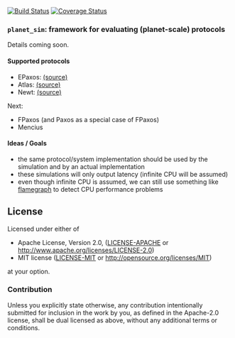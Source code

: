 [![Build Status](https://travis-ci.org/vitorenesduarte/planet_sim.svg?branch=master)](https://travis-ci.org/vitorenesduarte/planet_sim)
[![Coverage Status](https://coveralls.io/repos/github/vitorenesduarte/planet_sim/badge.svg)](https://coveralls.io/github/vitorenesduarte/planet_sim)

### `planet_sim`: framework for evaluating (planet-scale) protocols

Details coming soon.

#### Supported protocols
- EPaxos: [(source)](https://github.com/vitorenesduarte/planet_sim/tree/master/src/protocol/epaxos.rs)
- Atlas: [(source)](https://github.com/vitorenesduarte/planet_sim/tree/master/src/protocol/atlas.rs)
- Newt: [(source)](https://github.com/vitorenesduarte/planet_sim/tree/master/src/protocol/newt.rs)

Next:
- FPaxos (and Paxos as a special case of FPaxos)
- Mencius

#### Ideas / Goals

- the same protocol/system implementation should be used by the simulation and by an actual implementation
- these simulations will only output latency (infinite CPU will be assumed)
- even though infinite CPU is assumed, we can still use something like [flamegraph](https://github.com/jonhoo/inferno/) to detect CPU performance problems

## License

Licensed under either of

 * Apache License, Version 2.0, ([LICENSE-APACHE](LICENSE-APACHE) or http://www.apache.org/licenses/LICENSE-2.0)
 * MIT license ([LICENSE-MIT](LICENSE-MIT) or http://opensource.org/licenses/MIT)

at your option.

### Contribution

Unless you explicitly state otherwise, any contribution intentionally submitted for inclusion in the work by you, as defined in the Apache-2.0 license, shall be dual licensed as above, without any additional terms or conditions.
